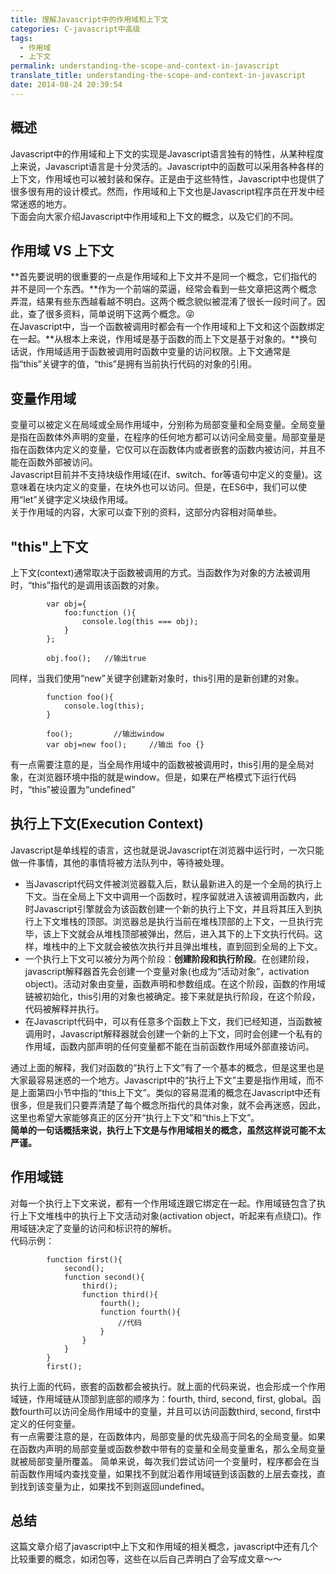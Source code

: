 ```yaml
---
title: 理解Javascript中的作用域和上下文
categories: C-javascript中高级
tags:
  - 作用域
  - 上下文
permalink: understanding-the-scope-and-context-in-javascript
translate_title: understanding-the-scope-and-context-in-javascript
date: 2014-08-24 20:39:54
---
```

## 概述
Javascript中的作用域和上下文的实现是Javascript语言独有的特性，从某种程度上来说，Javascript语言是十分灵活的。Javascript中的函数可以采用各种各样的上下文，作用域也可以被封装和保存。正是由于这些特性，Javascript中也提供了很多很有用的设计模式。然而，作用域和上下文也是Javascript程序员在开发中经常迷惑的地方。  
下面会向大家介绍Javascript中作用域和上下文的概念，以及它们的不同。
## 作用域 VS 上下文
**首先要说明的很重要的一点是作用域和上下文并不是同一个概念，它们指代的并不是同一个东西。**作为一个前端的菜逼，经常会看到一些文章把这两个概念弄混，结果有些东西越看越不明白。这两个概念貌似被混淆了很长一段时间了。因此，查了很多资料，简单说明下这两个概念。:stuck_out_tongue_closed_eyes:  
在Javascript中，当一个函数被调用时都会有一个作用域和上下文和这个函数绑定在一起。**从根本上来说，作用域是基于函数的而上下文是基于对象的。**换句话说，作用域适用于函数被调用时函数中变量的访问权限。上下文通常是指“this”关键字的值，“this”是拥有当前执行代码的对象的引用。
## 变量作用域
变量可以被定义在局域或全局作用域中，分别称为局部变量和全局变量。全局变量是指在函数体外声明的变量，在程序的任何地方都可以访问全局变量。局部变量是指在函数体内定义的变量，它仅可以在函数体内或者嵌套的函数内被访问，并且不能在函数外部被访问。  
Javascript目前并不支持块级作用域(在if、switch、for等语句中定义的变量)。这意味着在块内定义的变量，在块外也可以访问。但是，在ES6中，我们可以使用“let”关键字定义块级作用域。    
关于作用域的内容，大家可以查下别的资料，这部分内容相对简单些。
## "this"上下文
上下文(context)通常取决于函数被调用的方式。当函数作为对象的方法被调用时，“this”指代的是调用该函数的对象。  
```
        var obj={
            foo:function (){
                console.log(this === obj);
            }
        };

        obj.foo();   //输出true
```
同样，当我们使用“new”关键字创建新对象时，this引用的是新创建的对象。
```
        function foo(){
            console.log(this);
        }

        foo();         //输出window
        var obj=new foo();     //输出 foo {}
```
有一点需要注意的是，当全局作用域中的函数被被调用时，this引用的是全局对象，在浏览器环境中指的就是window。但是，如果在严格模式下运行代码时，“this”被设置为“undefined”
## 执行上下文(Execution Context)
Javascript是单线程的语言，这也就是说Javascript在浏览器中运行时，一次只能做一件事情，其他的事情将被方法队列中，等待被处理。  
* 当Javascript代码文件被浏览器载入后，默认最新进入的是一个全局的执行上下文。当在全局上下文中调用一个函数时，程序留就进入该被调用函数内，此时Javascript引擎就会为该函数创建一个新的执行上下文，并且将其压入到执行上下文堆栈的顶部。浏览器总是执行当前在堆栈顶部的上下文，一旦执行完毕，该上下文就会从堆栈顶部被弹出，然后，进入其下的上下文执行代码。这样，堆栈中的上下文就会被依次执行并且弹出堆栈，直到回到全局的上下文。  
* 一个执行上下文可以被分为两个阶段：**创建阶段和执行阶段**。在创建阶段，javascript解释器首先会创建一个变量对象(也成为“活动对象”，activation object)。活动对象由变量，函数声明和参数组成。在这个阶段，函数的作用域链被初始化，this引用的对象也被确定。接下来就是执行阶段，在这个阶段，代码被解释并执行。
* 在Javascript代码中，可以有任意多个函数上下文，我们已经知道，当函数被调用时，Javascript解释器就会创建一个新的上下文，同时会创建一个私有的作用域，函数内部声明的任何变量都不能在当前函数作用域外部直接访问。  

通过上面的解释，我们对函数的“执行上下文”有了一个基本的概念，但是这里也是大家最容易迷惑的一个地方。Javascript中的“执行上下文”主要是指作用域，而不是上面第四小节中指的“this上下文”。类似的容易混淆的概念在Javascript中还有很多，但是我们只要弄清楚了每个概念所指代的具体对象，就不会再迷惑，因此，这里也希望大家能够真正的区分开“执行上下文”和“this上下文”。  
**简单的一句话概括来说，执行上下文是与作用域相关的概念，虽然这样说可能不太严谨。**
## 作用域链
对每一个执行上下文来说，都有一个作用域连跟它绑定在一起。作用域链包含了执行上下文堆栈中的执行上下文活动对象(activation object，听起来有点绕口)。作用域链决定了变量的访问和标识符的解析。  
代码示例：
```
        function first(){
            second();
            function second(){
                third();
                function third(){
                    fourth();
                    function fourth(){
                        //代码
                    }
                }
            }
        }
        first();
```
执行上面的代码，嵌套的函数都会被执行。就上面的代码来说，也会形成一个作用域链，作用域链从顶部到底部的顺序为：fourth, third, second, first, global。函数fourth可以访问全局作用域中的变量，并且可以访问函数third, second, first中定义的任何变量。  
有一点需要注意的是，在函数体内，局部变量的优先级高于同名的全局变量。如果在函数内声明的局部变量或函数参数中带有的变量和全局变量重名，那么全局变量就被局部变量所覆盖。
简单来说，每次我们尝试访问一个变量时，程序都会在当前函数作用域内查找变量，如果找不到就沿着作用域链到该函数的上层去查找，直到找到该变量为止，如果找不到则返回undefined。
## 总结
这篇文章介绍了javascript中上下文和作用域的相关概念，javascript中还有几个比较重要的概念，如闭包等，这些在以后自己弄明白了会写成文章～～